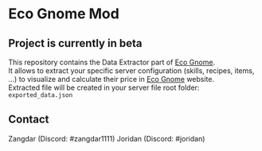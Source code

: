 # Eco Gnome Mod

## Project is currently in beta

This repository contains the Data Extractor part of [Eco Gnome](https://eco-gnome.com).   
It allows to extract your specific server configuration (skills, recipes, items, ...) to visualize and calculate their price in [Eco Gnome](https://eco-gnome.com) website.  
Extracted file will be created in your server file root folder: `exported_data.json`

## Contact
Zangdar (Discord: #zangdar1111)
Joridan (Discord: #joridan)
